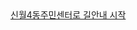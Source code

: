 <!DOCTYPE html>
<html lang="ko">
<head>
    <meta charset="UTF-8">
    <title>길안내 링크</title>
    <script>
        // 티맵 길안내 함수
        function tMap(name, lat, lng) {
            location.href = "https://apis.openapi.sk.com/tmap/app/routes?appKey=l7xx7179ddde21ca4bfb8e6b03c710138f41&name=" + name + "&lon=" + lng + "&lat=" + lat;
        }
    </script>
</head>
<body>
    <!-- 길안내 링크 -->
    <a href="javascript:tMap('신월4동주민센터','37.5246971','126.8400793');">신월4동주민센터로 길안내 시작</a>
</body>
</html>
